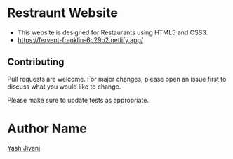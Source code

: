 # Restraunt Website

- This website is designed for Restaurants using HTML5 and CSS3.
- https://fervent-franklin-6c29b2.netlify.app/
## Contributing
Pull requests are welcome. For major changes, please open an issue first to discuss what you would like to change.

Please make sure to update tests as appropriate.
# Author Name
[Yash Jivani](https://github.com/yash-jivani)
